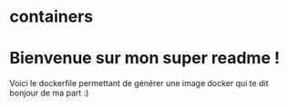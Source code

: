 # containers
# Bienvenue sur mon super readme !

Voici le dockerfile permettant de générer une image docker qui te dit bonjour de ma part :)
